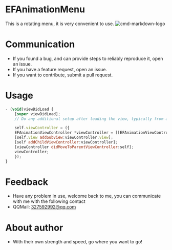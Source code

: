 # EFAnimationMenu
This is a rotating menu, it is very convenient to use.
![cmd-markdown-logo](http://ww1.sinaimg.cn/mw1024/a47c92bdjw1es89m4cljsg20a30ib7wh.gif)
# Communication
* If you found a bug, and can provide steps to reliably reproduce it, open an issue.
* If you have a feature request, open an issue.
* If you want to contribute, submit a pull request.

# Usage 
```javascript
- (void)viewDidLoad {
    [super viewDidLoad];
    // Do any additional setup after loading the view, typically from a nib.

    self.viewController = ({
    EFAnimationViewController *viewController = [[EFAnimationViewController alloc] init];
    [self.view addSubview:viewController.view];
    [self addChildViewController:viewController];
    [viewController didMoveToParentViewController:self];
    viewController;
    });
}
```

# Feedback
* Have any problem in use, welcome back to me, you can communicate with me with the following contact
* QQMail: 327592992@qq.com

# About author

* With their own strength and speed, go where you want to go!